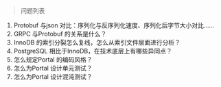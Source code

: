 >问题列表

1. Protobuf 与json 对比：序列化与反序列化速度、序列化后字节大小对比……
2. GRPC 与Protobuf 的关系是什么？
3. InnoDB 的索引分裂怎么复线，怎么从索引文件层面进行分析？
4. PostgreSQL 相比于InnoDB，在技术底层上有哪些异同点？
5. 怎么规定Portal 的编码风格？
6. 怎么为Portal 设计单元测试？
7. 怎么为Portal 设计混沌测试？